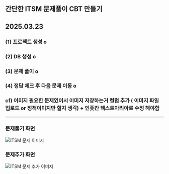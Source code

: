 ## 간단한 ITSM 문제풀이 CBT 만들기

## 2025.03.23 
### (1) 프로젝트 생성 o
### (2) DB 생성 o
### (3) 문제 풀이 o
### (4) 정답 체크 후 다음 문제 이동 o
### cf) 이미지 필요한 문제있어서 이미지 저장하는거 컬럼 추가 ( 이미지 파일 업로드  or 정적이미지만 할지 생각) + 인풋칸 텍스트아리아로 수정 해야함
---

### 문제풀기 화면
![ITSM 문제 이미지](https://github.com/user-attachments/assets/e673a677-25ad-4c72-a21b-fdc0629a6817)


### 문제추가 화면
![ITSM 문제 추가 이미지](https://github.com/user-attachments/assets/7beecf2b-318f-4164-8171-7c292cff44ce)
